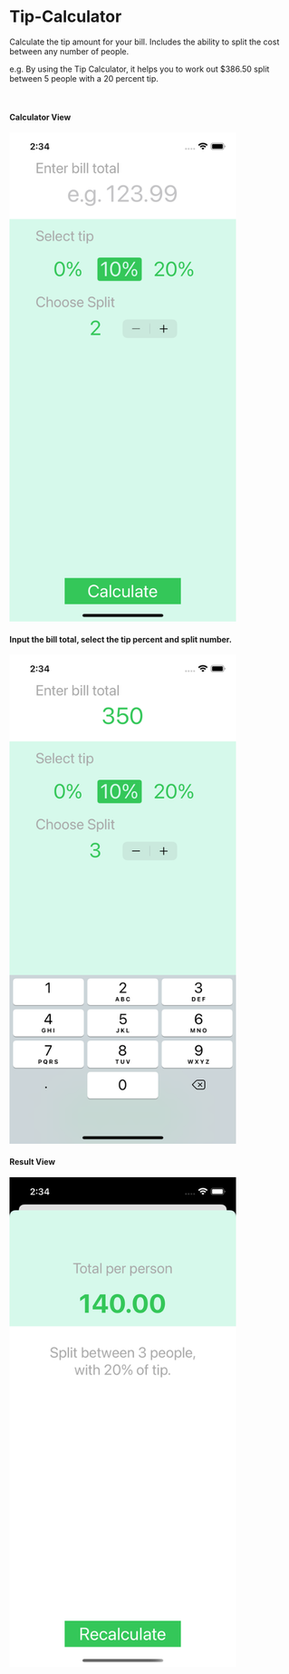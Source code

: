 # Tip-Calculator
<p>Calculate the tip amount for your bill. Includes the ability to split the cost between any number of people.</p>
<p>e.g. By using the Tip Calculator, it helps you to work out $386.50 split between 5 people with a 20 percent tip.</p>
<br>
<h4>Calculator View</h4>
<img src="Tip-Calculator/Screen-Capture/screen1.png" width="400" height="864">
<br>

<h4>Input the bill total, select the tip percent and split number.</h4>
<img src="Tip-Calculator/Screen-Capture/screen2.png" width="400" height="864">
<br>

<h4>Result View</h4>
<img src="Tip-Calculator/Screen-Capture/screen3.png" width="400" height="864">
